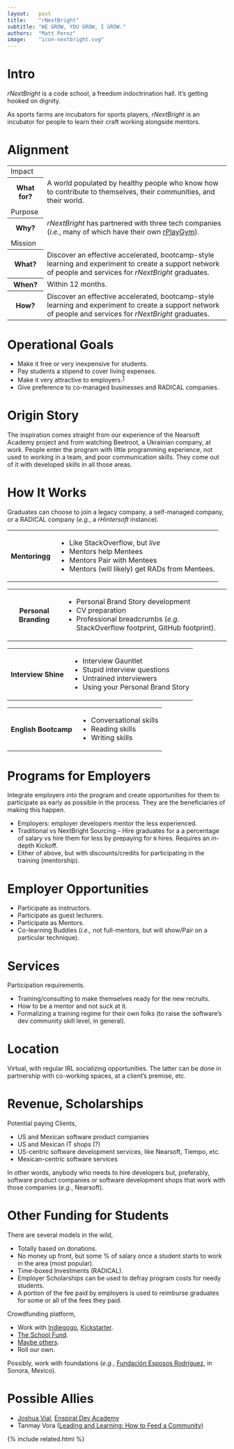 ```yaml
---
layout:   post
title:    "rNextBright"
subtitle: "WE GROW, YOU GROW, I GROW."
authors:  "Matt Perez"
image:    "icon-nextbright.svg"
---
```


<div style="display: none; ">
 <p>A space where teams and people can grow.</p>
</div>

<h1>Intro</h1>
 <p><em>rNextBright</em> is a code school, a freedom indoctrination hall. It’s getting hooked on dignity.</p>
 <p>As sports farms are incubators for sports players, <em>rNextBright</em> is an incubator for people to learn their craft working alongside mentors.</p>

<h1>Alignment</h1>
 <div class="_center">
  <table>
   <tr>
    <td class="_coltitle">Impact</td>
   </tr>
   <tr>
    <th>What for?</th>
    <td>A world populated by healthy people who know how to contribute to themselves, their communities, and their world.</td>
   </tr>
   <tr>
    <td class="_coltitle">Purpose</td>
   </tr>
   <tr>
    <th>Why?</th>
    <td><em>rNextBright</em> has partnered with three tech companies (<em>i.e.</em>, many of which have their own <a href="#">rPlayGym</a>).</td>
   </tr>
   <tr>
    <td class="_coltitle">Mission</td>
   </tr>
   <tr>
    <th>What?</th>
    <td>Discover an effective accelerated, bootcamp-style learning and experiment to create a support network of people and services for <em>rNextBright</em> graduates.</td>
   </tr>
   <tr>
    <th>When?</th>
    <td>Within 12 months.</td>
   </tr>
   <tr>
    <th>How?</th>
    <td>Discover an effective accelerated, bootcamp-style learning and experiment to create a support network of people and services for <em>rNextBright</em> graduates.</td>
   </tr>
  </table>
 </div>

<h1>Operational Goals</h1>
 <ul>
  <li>Make it free or very inexpensive for students.</li>
  <li>Pay students a stipend to cover living expenses.</li>
  <li>Make it very attractive to employers.<sup id="fnref1"><a href="#fn1" rel="footnote">1</a></sup></li>
  <li>Give preference to co-managed businesses and RADICAL companies.</li>
 </ul>

<h1>Origin Story</h1>
 <p>The inspiration comes straight from our experience of the Nearsoft Academy project and from watching Beetroot, a Ukrainian company, at work. People enter the program with little programming experience, not used to working in a team, and poor communication skills. They come out of it with developed skills in all those areas.</p>

<h1>How It Works</h1>
 <p>Graduates can choose to join a legacy company, a self-managed company, or a <span class='_paradigm'>RADICAL</span> company (<em>e.g.</em>, a <em>rHintersoft</em>  instance).</p>
 <div align="_center">
  <table>
   <tr>
    <th>Mentoringg</th>
    <td>
     <ul>
      <li>Like StackOverflow, but <em>live</em></li>
      <li>Mentors help Mentees</li>
      <li>Mentors Pair with Mentees</li>
      <li>Mentors (will likely) get <span class='_paradigm'>RAD</span>s from Mentees.</li>
     </ul>
    </td>
   <tr>
  </table>
  <table>
   <tr>
    <th>Personal Branding</th>
    <td>
     <ul>
      <li>Personal Brand Story development</li>
      <li>CV preparation</li>
      <li>Professional breadcrumbs (<em>e.g.<sub> </sub></em>StackOverflow footprint, GitHub footprint).</li>
     </ul>
    </td>
   </tr>
  </table>
  <table>
   <tr>
    <th>Interview Shine</th>
    <td>
     <ul>
      <li>Interview Gauntlet</li>
      <li>Stupid interview questions</li>
      <li>Untrained interviewers</li>
      <li>Using your Personal Brand Story</li>
     </ul>
    </td>
   </tr>
  </table>
  <table>
   <tr>
    <th>English Bootcamp</th>
    <td>
     <ul>
      <li>Conversational skills</li>
      <li>Reading skills</li>
      <li>Writing skills</li>
     </ul>
    </td>
   </tr>
  </table>
 </div>
 
<h1>Programs for Employers</h1>
 <p>Integrate employers into the program and create opportunities for them to participate as early as possible in the process. They are the beneficiaries of making this happen.</p>
 <ul>
  <li>Employers: employer developers mentor the less experienced.</li>
  <li>Traditional vs NextBright Sourcing – Hire graduates for a a percentage of salary vs hire them for less by prepaying for <code>N</code> hires. Requires an in-depth Kickoff.</li>
  <li>Either of above, but with discounts/credits for participating in the training (mentorship).</li>
 </ul>

<h1>Employer Opportunities</h1>
 <ul>
  <li>Participate as instructors.</li>
  <li>Participate as guest lecturers.</li>
  <li>Participate as Mentors.</li>
  <li>Co-learning Buddies (<em>i.e., </em>not full-mentors, but will show/Pair on a particular technique).</li>
 </ul>

<h1>Services</h1>
 <p>Participation requirements.</p>
 <ul>
  <li>Training/consulting to make themselves ready for the new recruits.</li>
  <li>How to be a mentor and not suck at it.</li>
  <li>Formalizing a training regime for their own folks (to raise the software&rsquo;s dev community skill level, in general).</li>
 </ul>

<h1>Location</h1>
 <p>Virtual, with regular IRL socializing opportunities. The latter can be done in partnership with co-working spaces, at a client’s premise, etc.</p>

<h1>Revenue, Scholarships</h1>
 <p>Potential paying Clients,</p>
 <ul>
  <li>US and Mexican software product companies</li>
  <li>US and Mexican IT shops (?)</li>
  <li>US-centric software development services, like Nearsoft, Tiempo, etc.</li>
  <li>Mexican-centric software services</li>
 </ul>
 <p>In other words, anybody who needs to hire developers but, preferably, software product companies or software development shops that work with those companies (<em>e.g.</em>, Nearsoft).</p>

<h1>Other Funding for Students</h1>
 <p>There are several models in the wild,</p>
 <ul>
  <li>Totally based on donations.</li>
  <li>No money up front, but some % of salary once a student starts to work in the area (most popular).</li>
  <li>Time-boxed Investments (RADICAL).</li>
  <li>Employer Scholarships can be used to defray program costs for needy students.</li>
  <li>A portion of the fee paid by employers is used to reimburse graduates for some or all of the fees they paid.</li>
 </ul>
 <p>Crowdfunding platform,</p>
  <ul>
   <li>Work with <a href="https://www.indiegogo.com/search#/?q=scholarships">Indiegogo</a>, <a href="https://www.kickstarter.com/projects/search?utf8=%E2%9C%93&term=scholarships">Kickstarter</a>.</li>
   <li><a href="https://theschoolfund.org/cgi-bin/dyn?c=info&t=home&utm_source=google&utm_medium=cpc&utm_campaign=crowdfunding&gclid=COPzupDRqs4CFU9cfgodX08FNw">The School Fund</a>.</li>
   <li><a href="https://www.google.com/?ion=1&espv=2#q=scholarships%20crowdfunding">Maybe others</a>.</li>
   <li>Roll our own.</li>
  </ul>
  <p>Possibly, work with foundations (<em>e.g.</em>, <a href="http://fer.org.mx/">Fundación Esposos Rodríguez</a>, in Sonora, Mexico).</p>

<h1>Possible Allies</h1>
 <ul>
  <li><a href="http://joshuavial.com/">Joshua Vial</a>, <a href="http://www.devacademy.co.nz/">Enspiral Dev Academy</a></li>
  <li>Tanmay Vora (<a href="http://qaspire.com/2016/08/22/leading-and-learning-how-to-feed-a-community/">Leading and Learning: How to Feed a Community</a>)</li>
</ul>

{% include related.html %}
